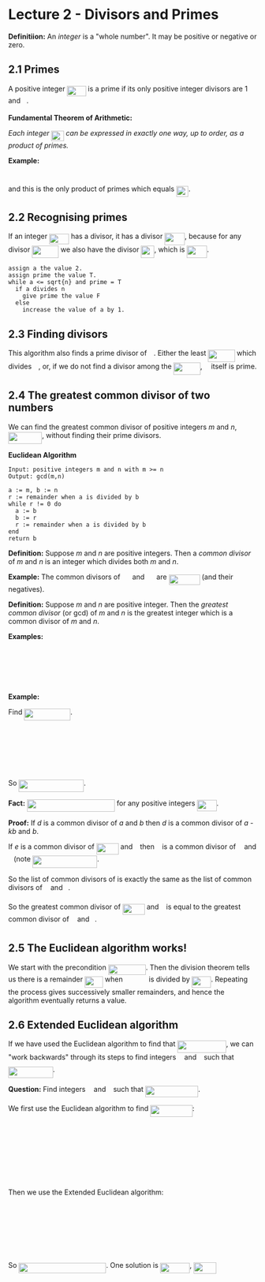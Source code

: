 # Lecture 2 - Divisors and Primes

**Definitiion:** An _integer_ is a "whole number". It may be positive or
negative or zero.

## 2.1 Primes

A positive integer <img src="https://rawgit.com/dylanpinn/MAT1830/master//lectures/tex/85d11c1326adcab7f42dd2e11a15feb6.svg?invert_in_darkmode" align=middle width=38.407545000000006pt height=21.18732pt/> is a prime if its only positive integer divisors are
1 and <img src="https://rawgit.com/dylanpinn/MAT1830/master//lectures/tex/2ec6e630f199f589a2402fdf3e0289d5.svg?invert_in_darkmode" align=middle width=8.270625000000004pt height=14.155350000000013pt/>.

**Fundamental Theorem of Arithmetic:**

_Each integer <img src="https://rawgit.com/dylanpinn/MAT1830/master//lectures/tex/2e0be7ab9f7f002587464f2558250bdb.svg?invert_in_darkmode" align=middle width=25.570875pt height=21.18732pt/> can be expressed in exactly one way, up to order, as a
product of primes._

**Example:**

<p align="center"><img src="https://rawgit.com/dylanpinn/MAT1830/master//lectures/tex/a4e21697bfbb92d03862cdfdd7df937f.svg?invert_in_darkmode" align=middle width=139.72563pt height=11.9634735pt/></p>

and this is the only product of primes which equals <img src="https://rawgit.com/dylanpinn/MAT1830/master//lectures/tex/505b66e1b09c0768b24d75a07ca0b389.svg?invert_in_darkmode" align=middle width=24.657765pt height=21.18732pt/>.

## 2.2 Recognising primes

If an integer <img src="https://rawgit.com/dylanpinn/MAT1830/master//lectures/tex/64a72b8c9c5b8f75fec2f7108bae6bc2.svg?invert_in_darkmode" align=middle width=40.003755pt height=21.18732pt/> has a divisor, it has a divisor <img src="https://rawgit.com/dylanpinn/MAT1830/master//lectures/tex/8997bc199c09dda0023c357ca8445b7f.svg?invert_in_darkmode" align=middle width=40.917195pt height=24.99551999999999pt/>, because
for any divisor <img src="https://rawgit.com/dylanpinn/MAT1830/master//lectures/tex/ba08ddb1d5bf689d2aee11f0a495022e.svg?invert_in_darkmode" align=middle width=54.17247pt height=24.99551999999999pt/> we also have the divisor <img src="https://rawgit.com/dylanpinn/MAT1830/master//lectures/tex/1af293634edec3587edb297c499394d2.svg?invert_in_darkmode" align=middle width=26.775375000000004pt height=24.65759999999998pt/>, which is <img src="https://rawgit.com/dylanpinn/MAT1830/master//lectures/tex/28dc3cc94458a926eac7587d57d0ea4b.svg?invert_in_darkmode" align=middle width=40.917195pt height=24.99551999999999pt/>.

```
assign a the value 2.
assign prime the value T.
while a <= sqrt{n} and prime = T
  if a divides n
    give prime the value F
  else
    increase the value of a by 1.
```

## 2.3 Finding divisors

This algorithm also finds a prime divisor of <img src="https://rawgit.com/dylanpinn/MAT1830/master//lectures/tex/55a049b8f161ae7cfeb0197d75aff967.svg?invert_in_darkmode" align=middle width=9.867000000000003pt height=14.155350000000013pt/>. Either the least <img src="https://rawgit.com/dylanpinn/MAT1830/master//lectures/tex/acd2c745e074d1e7b747918849ab19d7.svg?invert_in_darkmode" align=middle width=54.17247pt height=24.99551999999999pt/> which divides <img src="https://rawgit.com/dylanpinn/MAT1830/master//lectures/tex/55a049b8f161ae7cfeb0197d75aff967.svg?invert_in_darkmode" align=middle width=9.867000000000003pt height=14.155350000000013pt/>, or, if we do not find a divisor among the <img src="https://rawgit.com/dylanpinn/MAT1830/master//lectures/tex/acd2c745e074d1e7b747918849ab19d7.svg?invert_in_darkmode" align=middle width=54.17247pt height=24.99551999999999pt/>, <img src="https://rawgit.com/dylanpinn/MAT1830/master//lectures/tex/55a049b8f161ae7cfeb0197d75aff967.svg?invert_in_darkmode" align=middle width=9.867000000000003pt height=14.155350000000013pt/> itself is prime.

## 2.4 The greatest common divisor of two numbers

We can find the greatest common divisor of positive integers _m_ and _n_,
<img src="https://rawgit.com/dylanpinn/MAT1830/master//lectures/tex/9c21a952d94f32aafa47e371e5a8b444.svg?invert_in_darkmode" align=middle width=68.4915pt height=24.65759999999998pt/>, without finding their prime divisors.

**Euclidean Algorithm**


```
Input: positive integers m and n with m >= n
Output: gcd(m,n)

a := m, b := n
r := remainder when a is divided by b
while r != 0 do
  a := b
  b := r
  r := remainder when a is divided by b
end
return b
```

**Definition:** Suppose _m_ and _n_ are positive integers. Then a _common
divisor_ of _m_ and _n_ is an integer which divides both _m_ and _n_.

**Example:** The common divisors of <img src="https://rawgit.com/dylanpinn/MAT1830/master//lectures/tex/08f4ed92f27cec32cdd7a6ecd580f9e7.svg?invert_in_darkmode" align=middle width=16.438455000000005pt height=21.18732pt/> and <img src="https://rawgit.com/dylanpinn/MAT1830/master//lectures/tex/f2ebeadd36ad2620cbe7f02c861c9da3.svg?invert_in_darkmode" align=middle width=16.438455000000005pt height=21.18732pt/> are <img src="https://rawgit.com/dylanpinn/MAT1830/master//lectures/tex/71d29c6eff9b1337eaff85f73d5d2b5f.svg?invert_in_darkmode" align=middle width=63.013830000000006pt height=21.18732pt/> (and their
negatives).

**Definition:** Suppose _m_ and _n_ are positive integer. Then the _greatest
common divisor_ (or gcd) of _m_ and _n_ is the greatest integer which is a
common divisor of _m_ and _n_.

**Examples:**

<p align="center"><img src="https://rawgit.com/dylanpinn/MAT1830/master//lectures/tex/8a3fef690b507c336d998adac3cc2efd.svg?invert_in_darkmode" align=middle width=115.42426499999999pt height=16.438356pt/></p>
<p align="center"><img src="https://rawgit.com/dylanpinn/MAT1830/master//lectures/tex/7a3ee183028f2f6a95729d66a77d0bc7.svg?invert_in_darkmode" align=middle width=107.20512000000001pt height=16.438356pt/></p>
<p align="center"><img src="https://rawgit.com/dylanpinn/MAT1830/master//lectures/tex/aa087f0e6d21a73fbfd9b70cbf76caa3.svg?invert_in_darkmode" align=middle width=107.20512000000001pt height=16.438356pt/></p>

**Example:**

Find <img src="https://rawgit.com/dylanpinn/MAT1830/master//lectures/tex/444ed9cc50b4342a394a737c70a75c20.svg?invert_in_darkmode" align=middle width=93.50681999999999pt height=24.65759999999998pt/>.

<p align="center"><img src="https://rawgit.com/dylanpinn/MAT1830/master//lectures/tex/44c27e96b18678f5e2b9792492fa6881.svg?invert_in_darkmode" align=middle width=136.07286pt height=11.9634735pt/></p>
<p align="center"><img src="https://rawgit.com/dylanpinn/MAT1830/master//lectures/tex/ce74d2c5c9ee868fdebc6835cbdf2e22.svg?invert_in_darkmode" align=middle width=127.853715pt height=11.9634735pt/></p>
<p align="center"><img src="https://rawgit.com/dylanpinn/MAT1830/master//lectures/tex/c1b7495ff513cb5def6e51583a059e1d.svg?invert_in_darkmode" align=middle width=119.634405pt height=11.9634735pt/></p>
<p align="center"><img src="https://rawgit.com/dylanpinn/MAT1830/master//lectures/tex/0c1e96bfb3799bda71c0125a452dfdb6.svg?invert_in_darkmode" align=middle width=111.41525999999999pt height=11.9634735pt/></p>

So <img src="https://rawgit.com/dylanpinn/MAT1830/master//lectures/tex/10c90c4f4474999131b6bb4bc63b7779.svg?invert_in_darkmode" align=middle width=131.86288499999998pt height=24.65759999999998pt/>.

**Fact:** <img src="https://rawgit.com/dylanpinn/MAT1830/master//lectures/tex/063bad8b6b3a7be4823146865c74f077.svg?invert_in_darkmode" align=middle width=178.009755pt height=24.65759999999998pt/> for any positive integers <img src="https://rawgit.com/dylanpinn/MAT1830/master//lectures/tex/88436bff22acdecd04360a591e1773dc.svg?invert_in_darkmode" align=middle width=39.431205000000006pt height=22.831379999999992pt/>.

**Proof:** If _d_ is a common divisor of _a_ and _b_ then _d_ is a common
divisor of _a_ - _kb_ and _b_.

If _e_ is a common divisor of <img src="https://rawgit.com/dylanpinn/MAT1830/master//lectures/tex/ed0cc78203bce1b0bf4e800991d5be8e.svg?invert_in_darkmode" align=middle width=44.91052500000001pt height=22.831379999999992pt/> and <img src="https://rawgit.com/dylanpinn/MAT1830/master//lectures/tex/4bdc8d9bcfb35e1c9bfb51fc69687dfc.svg?invert_in_darkmode" align=middle width=7.054855500000005pt height=22.831379999999992pt/> then <img src="https://rawgit.com/dylanpinn/MAT1830/master//lectures/tex/8cd34385ed61aca950a6b06d09fb50ac.svg?invert_in_darkmode" align=middle width=7.6542015000000045pt height=14.155350000000013pt/> is a common divisor of
<img src="https://rawgit.com/dylanpinn/MAT1830/master//lectures/tex/44bc9d542a92714cac84e01cbbb7fd61.svg?invert_in_darkmode" align=middle width=8.689230000000004pt height=14.155350000000013pt/> and <img src="https://rawgit.com/dylanpinn/MAT1830/master//lectures/tex/4bdc8d9bcfb35e1c9bfb51fc69687dfc.svg?invert_in_darkmode" align=middle width=7.054855500000005pt height=22.831379999999992pt/> (note <img src="https://rawgit.com/dylanpinn/MAT1830/master//lectures/tex/3d569890f736388f0579e2cbcc49841c.svg?invert_in_darkmode" align=middle width=130.916775pt height=24.65759999999998pt/>.

So the list of common divisors of is exactly the same as the list of common
divisors of <img src="https://rawgit.com/dylanpinn/MAT1830/master//lectures/tex/44bc9d542a92714cac84e01cbbb7fd61.svg?invert_in_darkmode" align=middle width=8.689230000000004pt height=14.155350000000013pt/> and <img src="https://rawgit.com/dylanpinn/MAT1830/master//lectures/tex/4bdc8d9bcfb35e1c9bfb51fc69687dfc.svg?invert_in_darkmode" align=middle width=7.054855500000005pt height=22.831379999999992pt/>.

So the greatest common divisor of <img src="https://rawgit.com/dylanpinn/MAT1830/master//lectures/tex/ed0cc78203bce1b0bf4e800991d5be8e.svg?invert_in_darkmode" align=middle width=44.91052500000001pt height=22.831379999999992pt/> and <img src="https://rawgit.com/dylanpinn/MAT1830/master//lectures/tex/4bdc8d9bcfb35e1c9bfb51fc69687dfc.svg?invert_in_darkmode" align=middle width=7.054855500000005pt height=22.831379999999992pt/> is equal to the greatest
common divisor of <img src="https://rawgit.com/dylanpinn/MAT1830/master//lectures/tex/44bc9d542a92714cac84e01cbbb7fd61.svg?invert_in_darkmode" align=middle width=8.689230000000004pt height=14.155350000000013pt/> and <img src="https://rawgit.com/dylanpinn/MAT1830/master//lectures/tex/4bdc8d9bcfb35e1c9bfb51fc69687dfc.svg?invert_in_darkmode" align=middle width=7.054855500000005pt height=22.831379999999992pt/>.

## 2.5 The Euclidean algorithm works!

We start with the precondition <img src="https://rawgit.com/dylanpinn/MAT1830/master//lectures/tex/7d9c97a3a0144e296e4b658bf23497e7.svg?invert_in_darkmode" align=middle width=76.354575pt height=21.18732pt/>. Then the division theorem tells
us there is a remainder <img src="https://rawgit.com/dylanpinn/MAT1830/master//lectures/tex/c7eddd374c961b8b9d243b17714ca99a.svg?invert_in_darkmode" align=middle width=36.845490000000005pt height=22.831379999999992pt/> when <img src="https://rawgit.com/dylanpinn/MAT1830/master//lectures/tex/93594010be750c2d9eaa53cbccbcd512.svg?invert_in_darkmode" align=middle width=45.039885pt height=14.155350000000013pt/> is divided by <img src="https://rawgit.com/dylanpinn/MAT1830/master//lectures/tex/b0e0695f1ff82c71419f123f0599bd6b.svg?invert_in_darkmode" align=middle width=38.83935pt height=22.831379999999992pt/>. Repeating
the process gives successively smaller remainders, and hence the algorithm
eventually returns a value.

## 2.6 Extended Euclidean algorithm

If we have used the Euclidean algorithm to find that <img src="https://rawgit.com/dylanpinn/MAT1830/master//lectures/tex/e5c488b4a50b7df7d20a4f1abc117472.svg?invert_in_darkmode" align=middle width=98.96502pt height=24.65759999999998pt/>, we can
"work backwards" through its steps to find integers <img src="https://rawgit.com/dylanpinn/MAT1830/master//lectures/tex/44bc9d542a92714cac84e01cbbb7fd61.svg?invert_in_darkmode" align=middle width=8.689230000000004pt height=14.155350000000013pt/> and <img src="https://rawgit.com/dylanpinn/MAT1830/master//lectures/tex/4bdc8d9bcfb35e1c9bfb51fc69687dfc.svg?invert_in_darkmode" align=middle width=7.054855500000005pt height=22.831379999999992pt/> such that <img src="https://rawgit.com/dylanpinn/MAT1830/master//lectures/tex/b3d59374676b6751de3ac28fa881cf3e.svg?invert_in_darkmode" align=middle width=90.60875999999999pt height=22.831379999999992pt/>.

**Question:** Find integers <img src="https://rawgit.com/dylanpinn/MAT1830/master//lectures/tex/44bc9d542a92714cac84e01cbbb7fd61.svg?invert_in_darkmode" align=middle width=8.689230000000004pt height=14.155350000000013pt/> and <img src="https://rawgit.com/dylanpinn/MAT1830/master//lectures/tex/4bdc8d9bcfb35e1c9bfb51fc69687dfc.svg?invert_in_darkmode" align=middle width=7.054855500000005pt height=22.831379999999992pt/> such that <img src="https://rawgit.com/dylanpinn/MAT1830/master//lectures/tex/74f5a237133a26822afe6f4ff0c82486.svg?invert_in_darkmode" align=middle width=107.06817000000001pt height=22.831379999999992pt/>.

We first use the Euclidean algorithm to find <img src="https://rawgit.com/dylanpinn/MAT1830/master//lectures/tex/3ae047f124af1020ebfe9109b5783453.svg?invert_in_darkmode" align=middle width=85.28751pt height=24.65759999999998pt/>:

<p align="center"><img src="https://rawgit.com/dylanpinn/MAT1830/master//lectures/tex/e3797db9684a6a49da5f460177d1f24b.svg?invert_in_darkmode" align=middle width=127.853715pt height=11.9634735pt/></p>
<p align="center"><img src="https://rawgit.com/dylanpinn/MAT1830/master//lectures/tex/7b7cf9e750b058d4b3a153def20f31ce.svg?invert_in_darkmode" align=middle width=119.634405pt height=11.9634735pt/></p>
<p align="center"><img src="https://rawgit.com/dylanpinn/MAT1830/master//lectures/tex/6f84fc666a2f7796d5b08667d8ac63b1.svg?invert_in_darkmode" align=middle width=111.41525999999999pt height=11.9634735pt/></p>
<p align="center"><img src="https://rawgit.com/dylanpinn/MAT1830/master//lectures/tex/372975d7e0806436bcf26717b85bbcce.svg?invert_in_darkmode" align=middle width=103.19611499999999pt height=11.9634735pt/></p>
<p align="center"><img src="https://rawgit.com/dylanpinn/MAT1830/master//lectures/tex/eae4648d8c56fefe8e39e6bbb1fb68ca.svg?invert_in_darkmode" align=middle width=94.976805pt height=11.9634735pt/></p>

Then we use the Extended Euclidean algorithm:

<p align="center"><img src="https://rawgit.com/dylanpinn/MAT1830/master//lectures/tex/d546208700c35b69755e4057d9073be2.svg?invert_in_darkmode" align=middle width=103.19611499999999pt height=11.9634735pt/></p>
<p align="center"><img src="https://rawgit.com/dylanpinn/MAT1830/master//lectures/tex/ecae2bf6f106bc232074757cf747d310.svg?invert_in_darkmode" align=middle width=293.15055pt height=16.438356pt/></p>
<p align="center"><img src="https://rawgit.com/dylanpinn/MAT1830/master//lectures/tex/f95e227ada13b5b6f2fd2924109b676b.svg?invert_in_darkmode" align=middle width=337.89855pt height=16.438356pt/></p>
<p align="center"><img src="https://rawgit.com/dylanpinn/MAT1830/master//lectures/tex/3b5cf75e3465a4f6b7905ffe29883b5d.svg?invert_in_darkmode" align=middle width=390.86685pt height=16.438356pt/></p>

So <img src="https://rawgit.com/dylanpinn/MAT1830/master//lectures/tex/8603624e693f3ca44ad9eb9aceceea40.svg?invert_in_darkmode" align=middle width=177.168255pt height=21.18732pt/>. One solution is <img src="https://rawgit.com/dylanpinn/MAT1830/master//lectures/tex/5523f67760337baf4a8c451f6f296cdb.svg?invert_in_darkmode" align=middle width=59.83065pt height=21.18732pt/>, <img src="https://rawgit.com/dylanpinn/MAT1830/master//lectures/tex/f81b07aaa43aa98a44ab4536619733b8.svg?invert_in_darkmode" align=middle width=45.410970000000006pt height=22.831379999999992pt/>
